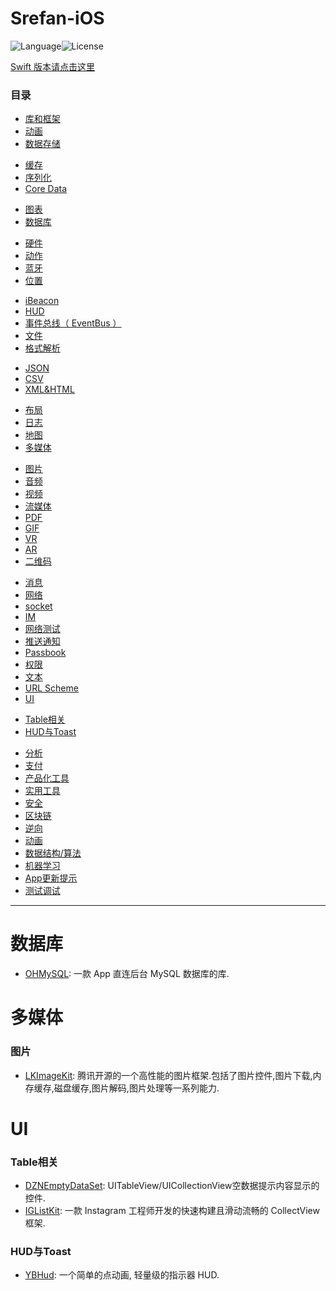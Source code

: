 # Srefan-iOS
![Language](https://img.shields.io/badge/language-ObjC-green.svg)![License](https://img.shields.io/github/license/yangbryant/Srefan-iOS.svg)

[Swift 版本请点击这里](https://github.com/yangbryant/Srefan-iOS/blob/master/README-Swift.md)



###  目录

* [库和框架](#libraries-and-frameworks)
* [动画](#animation)
* [数据存储](#data-saved)
 - [缓存](#cache)
 - [序列化](#serialization)
 - [Core Data](#core-data)
* [图表](#charts)
* [数据库](#database)
 - [硬件](#hardware)
 - [动作](#motion)
 - [蓝牙](#bluetooth)
 - [位置](#location)
* [iBeacon](#ibeacon)
* [HUD](#hud)
* [事件总线（ EventBus ）](#eventbus)
* [文件](#files)
* [格式解析](#format)
 - [JSON](#json)
 - [CSV](#csv)
 - [XML&HTML](#xml&html)
* [布局](#layout)
* [日志](#logging)
* [地图](#maps)
* [多媒体](#media)
 - [图片](#image)
 - [音频](#audio)
 - [视频](#video)
 - [流媒体](#stream)
 - [PDF](#pdf)
 - [GIF](#GIF)
 - [VR](#VR)
 - [AR](#AR)
 - [二维码](#qrcode)
* [消息](#messaging)
* [网络](#networking)
* [socket](#socket)
* [IM](#IM)
* [网络测试](#networking-test)
* [推送通知](#push-notifications)
* [Passbook](#passbook)
* [权限](#permissions)
* [文本](#text)
* [URL Scheme](#url-scheme)
* [UI](#ui)
 - [Table相关](#tableview)
 - [HUD与Toast](#hud-and-toast)
* [分析](#analytics)
* [支付](#payments)
* [产品化工具](#products)
* [实用工具](#utility)
* [安全](#security)
* [区块链](#blockchain)
* [逆向](#reverse)
* [动画](#animation)
* [数据结构/算法](#algorithm)
* [机器学习](#machine-learning)
* [App更新提示](#app-update-tips)
* [测试调试](#test-and-debug)


---

# <a name="database"></a>数据库

*    [OHMySQL](https://github.com/oleghnidets/OHMySQL): 一款 App 直连后台 MySQL 数据库的库.

# <a name="media"></a>多媒体

### <a name="image"></a>图片

*    [LKImageKit](https://github.com/Tencent/LKImageKit): 腾讯开源的一个高性能的图片框架.包括了图片控件,图片下载,内存缓存,磁盘缓存,图片解码,图片处理等一系列能力.
    
# <a name="ui"></a>UI

### <a name="tableview"></a>Table相关

*    [DZNEmptyDataSet](https://github.com/dzenbot/DZNEmptyDataSet/): UITableView/UICollectionView空数据提示内容显示的控件.
*    [IGListKit](https://github.com/Instagram/IGListKit): 一款 Instagram 工程师开发的快速构建且滑动流畅的 CollectView 框架.

### <a name="hud-and-toast"></a>HUD与Toast

*    [YBHud](https://github.com/YahyaBagia/YBHud/): 一个简单的点动画, 轻量级的指示器 HUD.
 